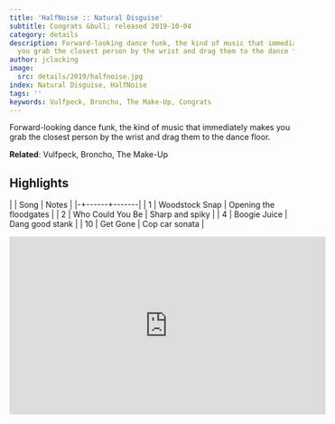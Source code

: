 ```yaml
---
title: 'HalfNoise :: Natural Disguise'
subtitle: Congrats &bull; released 2019-10-04
category: details
description: Forward-looking dance funk, the kind of music that immediately makes
  you grab the closest person by the wrist and drag them to the dance floor.
author: jclacking
image:
  src: details/2019/halfnoise.jpg
index: Natural Disguise, HalfNoise
tags: ''
keywords: Vulfpeck, Broncho, The Make-Up, Congrats
---
```

Forward-looking dance funk, the kind of music that immediately makes you grab the closest person by the wrist and drag them to the dance floor.<!--more-->

**Related**: Vulfpeck, Broncho, The Make-Up

## Highlights

| | Song | Notes |
|-+------+-------|
| 1 | Woodstock Snap | Opening the floodgates |
| 2 | Who Could You Be | Sharp and spiky |
| 4 | Boogie Juice | Dang good stank |
| 10 | Get Gone | Cop car sonata |

<div class="tlo-detail-video"><iframe width="560" height="315" src="https://www.youtube.com/embed/qcn1BxM3xAY" frameborder="0" allow="autoplay; encrypted-media" allowfullscreen></iframe></div>


